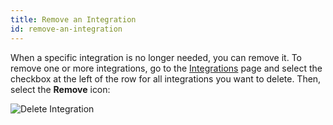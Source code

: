 ```yaml
---
title: Remove an Integration
id: remove-an-integration 
---
```


When a specific integration is no longer needed, you can remove it.
To remove one or more integrations, go to the [Integrations](https://api.twelvelabs.io/integrations) page and select the checkbox at the left of the row for all integrations you want to delete. Then, select the **Remove** icon:

![Delete Integration](/img/delete-integration.png) 

